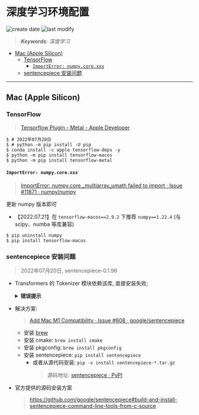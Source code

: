 深度学习环境配置
===
<!--START_SECTION:badge-->
![create date](https://img.shields.io/static/v1?label=create%20date&message=2022-07-xx&label_color=gray&color=lightsteelblue&style=flat-square)
![last modify](https://img.shields.io/static/v1?label=last%20modify&message=2025-08-03%2022%3A42%3A16&label_color=gray&color=thistle&style=flat-square)
<!--END_SECTION:badge-->
<!--info
top: false
draft: false
hidden: true
tags: []
-->

> ***Keywords**: 深度学习*

<!--START_SECTION:paper_title-->
<!--END_SECTION:paper_title-->

<!--START_SECTION:toc-->
- [Mac (Apple Silicon)](#mac-apple-silicon)
    - [TensorFlow](#tensorflow)
        - [`ImportError: numpy.core.xxx`](#importerror-numpycorexxx)
    - [sentencepiece 安装问题](#sentencepiece-安装问题)
<!--END_SECTION:toc-->

---

## Mac (Apple Silicon)

### TensorFlow
> [Tensorflow Plugin - Metal - Apple Developer](https://developer.apple.com/metal/tensorflow-plugin/)

```shell
$ # 2022年07月20日
$ # python -m pip install -U pip
$ conda install -c apple tensorflow-deps -y
$ python -m pip install tensorflow-macos
$ python -m pip install tensorflow-metal
```

#### `ImportError: numpy.core.xxx`
> [ImportError: numpy.core._multiarray_umath failed to import · Issue #11871 · numpy/numpy](https://github.com/numpy/numpy/issues/11871)

更新 numpy 版本即可
- 【2022.07.21】在 `tensorflow-macos==2.9.2` 下推荐 `numpy==1.22.4` (与 scipy、numba 等库兼容)
```shell
$ pip uninstall numpy
$ pip install tensorflow-macos
```


### sentencepiece 安装问题
> 2022年07月20日, sentencepiece-0.1.96
- Transformers 的 Tokenizer 模块依赖该库, 直接安装失败;
    <details><summary><b>错误提示</b></summary>

    ```txt
    Building wheel for sentencepiece (setup.py)... error
    ERROR: Command errored out with exit status 1:
    command: /Users/rmillner/miniforge3/envs/sentiment/bin/python3.9 -u -c 'import io, os, sys, setuptools, tokenize; sys.argv[0] = '"'"'/private/var/folders/zq/x2xccyn16ddbl6dzkr4lkzjm0000gn/T/pip-install-lb831ekl/sentencepiece_d30662501d75442aab80fcfc3f65ceeb/setup.py'"'"'; __file__='"'"'/private/var/folders/zq/x2xccyn16ddbl6dzkr4lkzjm0000gn/T/pip-install-lb831ekl/sentencepiece_d30662501d75442aab80fcfc3f65ceeb/setup.py'"'"';f = getattr(tokenize, '"'"'open'"'"', open)(__file__) if os.path.exists(__file__) else io.StringIO('"'"'from setuptools import setup; setup()'"'"');code = f.read().replace('"'"'\r\n'"'"', '"'"'\n'"'"');f.close();exec(compile(code, __file__, '"'"'exec'"'"'))' bdist_wheel -d /private/var/folders/zq/x2xccyn16ddbl6dzkr4lkzjm0000gn/T/pip-wheel-2y4k66lp
        cwd: /private/var/folders/zq/x2xccyn16ddbl6dzkr4lkzjm0000gn/T/pip-install-lb831ekl/sentencepiece_d30662501d75442aab80fcfc3f65ceeb/
    Complete output (43 lines):
    /Users/rmillner/miniforge3/envs/sentiment/lib/python3.9/site-packages/setuptools/dist.py:717: UserWarning: Usage of dash-separated 'description-file' will not be supported in future versions. Please use the underscore name 'description_file' instead
        warnings.warn(
    running bdist_wheel
    running build
    running build_py
    creating build
    creating build/lib.macosx-11.0-arm64-3.9
    creating build/lib.macosx-11.0-arm64-3.9/sentencepiece
    copying src/sentencepiece/__init__.py -> build/lib.macosx-11.0-arm64-3.9/sentencepiece
    copying src/sentencepiece/sentencepiece_model_pb2.py -> build/lib.macosx-11.0-arm64-3.9/sentencepiece
    copying src/sentencepiece/sentencepiece_pb2.py -> build/lib.macosx-11.0-arm64-3.9/sentencepiece
    running build_ext
    Package sentencepiece was not found in the pkg-config search path.
    Perhaps you should add the directory containing `sentencepiece.pc'
    to the PKG_CONFIG_PATH environment variable
    No package 'sentencepiece' found
    Cloning into 'sentencepiece'...
    Note: switching to 'd8711f55d9b2cb9c77a00adcc18108482b29b675'.

    You are in 'detached HEAD' state. You can look around, make experimental
    changes and commit them, and you can discard any commits you make in this
    state without impacting any branches by switching back to a branch.

    If you want to create a new branch to retain commits you create, you may
    do so (now or later) by using -c with the switch command. Example:

        git switch -c <new-branch-name>

    Or undo this operation with:

        git switch -

    Turn off this advice by setting config variable advice.detachedHead to false

    ./build_bundled.sh: line 15: cmake: command not found
    ./build_bundled.sh: line 16: nproc: command not found
    make: *** No targets specified and no makefile found.  Stop.
    make: *** No rule to make target `install'.  Stop.
    Package sentencepiece was not found in the pkg-config search path.
    Perhaps you should add the directory containing `sentencepiece.pc'
    to the PKG_CONFIG_PATH environment variable
    No package 'sentencepiece' found
    Failed to find sentencepiece pkg-config
    ----------------------------------------
    ERROR: Failed building wheel for sentencepiece
    Running setup.py clean for sentencepiece
    Failed to build sentencepiece
    ```

    </details>
- 解决方案:
    > [Add Mac M1 Compatibility · Issue #608 · google/sentencepiece](https://github.com/google/sentencepiece/issues/608)
    - 安装 [brew](https://brew.sh)
    - 安装 cmake: `brew install cmake`
    - 安装 pkgconfig: `brew install pkgconfig`
    - 安装 sentencepiece: `pip install sentencepiece`
        - 或者从源代码安装: `pip -v install sentencepiece-*.tar.gz`
            > 源码地址: [sentencepiece · PyPI](https://pypi.org/project/sentencepiece/#files)
- 官方提供的源码安装方案
    > https://github.com/google/sentencepiece#build-and-install-sentencepiece-command-line-tools-from-c-source